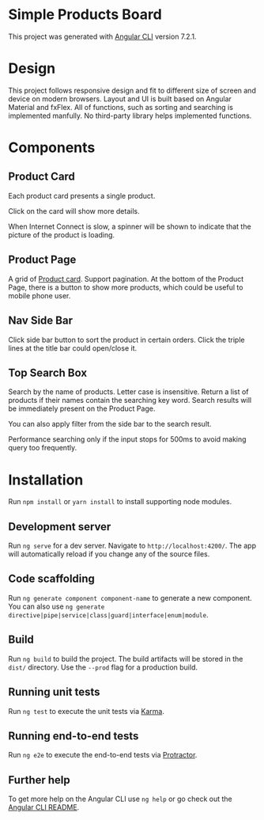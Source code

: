 # Simple Products Board

This project was generated with [Angular CLI](https://github.com/angular/angular-cli) version 7.2.1.

# Design
This project follows responsive design and fit to different size of screen and device on modern browsers.
Layout and UI is built based on Angular Material and fxFlex.
All of functions, such as sorting and searching is implemented manfully. 
No third-party library helps implemented functions.

# Components

## Product Card
Each product card presents a single product. 

Click on the card will show more details.

When Internet Connect is slow, a spinner will be shown to indicate that the picture of the product is loading.


## Product Page
A grid of [Product card](#product-card). Support pagination. 
At the bottom of the Product Page, there is a button to show more products, which could be useful to mobile phone user.

## Nav Side Bar
Click side bar button to sort the product in certain orders.
Click the triple lines at the title bar could open/close it.

## Top Search Box
Search by the name of products. Letter case is insensitive. 
Return a list of products if their names contain the searching key word.
Search results will be immediately present on the Product Page.

You can also apply filter from the side bar to the search result.

Performance searching only if the input stops for 500ms to avoid making query too frequently.

# Installation
Run `npm install` or `yarn install` to install supporting node modules.

## Development server

Run `ng serve` for a dev server. Navigate to `http://localhost:4200/`. The app will automatically reload if you change any of the source files.

## Code scaffolding

Run `ng generate component component-name` to generate a new component. You can also use `ng generate directive|pipe|service|class|guard|interface|enum|module`.

## Build

Run `ng build` to build the project. The build artifacts will be stored in the `dist/` directory. Use the `--prod` flag for a production build.

## Running unit tests

Run `ng test` to execute the unit tests via [Karma](https://karma-runner.github.io).

## Running end-to-end tests

Run `ng e2e` to execute the end-to-end tests via [Protractor](http://www.protractortest.org/).

## Further help

To get more help on the Angular CLI use `ng help` or go check out the [Angular CLI README](https://github.com/angular/angular-cli/blob/master/README.md).
